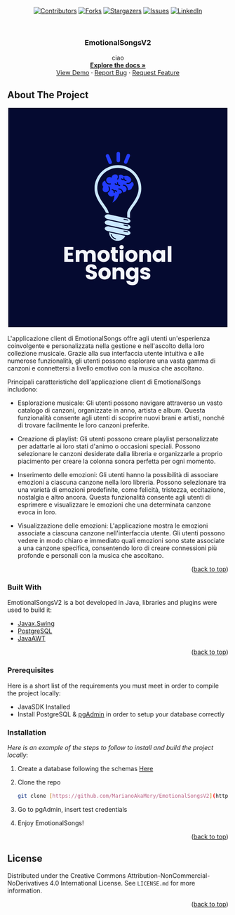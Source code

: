 
<div id="top" align="center">

[![Contributors][contributors-shield]][contributors-url]
[![Forks][forks-shield]][forks-url]
[![Stargazers][stars-shield]][stars-url]
[![Issues][issues-shield]][issues-url]
[![LinkedIn][linkedin-shield]][linkedin-url]
  
</div>
<!-- APP LOGO -->
<br />
<div align="center">

  <h3 align="center">EmotionalSongsV2</h3>

  <p align="center">
   ciao
    <br />
    <a href="https://sniperaioguides.gitbook.io/emotionalsongsadminmanager-usermanual/"><strong>Explore the docs »</strong></a>
    <br />
    <a href="https://github.com/MarianoAkaMery/EmotionalSongsV2">View Demo</a>
    ·
    <a href="https://github.com/MarianoAkaMery/EmotionalSongsV2/issues">Report Bug</a>
    ·
    <a href="https://github.com/MarianoAkaMery/EmotionalSongsV2/issues">Request Feature</a>
  </p>
</div>

<!-- ABOUT THE PROJECT -->
## About The Project
<div align="center">
  <a href="https://github.com/MarianoAkaMery/EmotionalSongsV2">
    <img src="EmotionalSongsLogo.png" alt="Logo">
  </a>
</div>

 L'applicazione client di EmotionalSongs offre agli utenti un'esperienza coinvolgente e personalizzata nella gestione e nell'ascolto della loro collezione musicale. Grazie alla sua interfaccia utente intuitiva e alle numerose funzionalità, gli utenti possono esplorare una vasta gamma di canzoni e connettersi a livello emotivo con la musica che ascoltano.
    
 Principali caratteristiche dell'applicazione client di EmotionalSongs includono:
    
   + Esplorazione musicale: Gli utenti possono navigare attraverso un vasto catalogo di canzoni, organizzate in anno, artista e album. Questa funzionalità consente agli utenti di scoprire nuovi brani e artisti, nonché di trovare facilmente le loro canzoni preferite.
   
   + Creazione di playlist: Gli utenti possono creare playlist personalizzate per adattarle ai loro stati d'animo o occasioni speciali. Possono selezionare le canzoni desiderate dalla libreria e organizzarle a proprio piacimento per creare la colonna sonora perfetta per ogni momento.
   
   + Inserimento delle emozioni: Gli utenti hanno la possibilità di associare emozioni a ciascuna canzone nella loro libreria. Possono selezionare tra una varietà di emozioni predefinite, come felicità, tristezza, eccitazione, nostalgia e altro ancora. Questa funzionalità consente agli utenti di esprimere e visualizzare le emozioni che una determinata            canzone evoca in loro.
   
   + Visualizzazione delle emozioni: L'applicazione mostra le emozioni associate a ciascuna canzone nell'interfaccia utente. Gli utenti possono vedere in modo chiaro e immediato quali emozioni sono state associate a una canzone specifica, consentendo loro di creare connessioni più profonde e personali con la musica che ascoltano.

<p align="right">(<a href="#top">back to top</a>)</p>

### Built With

EmotionalSongsV2 is a bot developed in Java, libraries and plugins were used to build it:

* [Javax.Swing](https://docs.oracle.com/javase%2F7%2Fdocs%2Fapi%2F%2F/javax/swing/package-summary.html)
* [PostgreSQL](https://jdbc.postgresql.org/)
* [JavaAWT](https://www.javatpoint.com/java-awt)


<p align="right">(<a href="#top">back to top</a>)</p>

<!-- GETTING STARTED -->
### Prerequisites

Here is a short list of the requirements you must meet in order to compile the project locally:
* JavaSDK Installed
* Install PostgreSQL & [pgAdmin](https://www.pgadmin.org/download/pgadmin-4-windows/) in order to setup your database correctly

### Installation

_Here is an example of the steps to follow to install and build the project locally_:

1. Create a database following the schemas [Here](https://github.com/MarianoAkaMery/EmotionalSongsV2/tree/main/doc/Documentazioni%26Manuali/Documentazione%20-%20Database)

2. Clone the repo
   ```sh
   git clone [https://github.com/MarianoAkaMery/EmotionalSongsV2](https://github.com/MarianoAkaMery/EmotionalSongsV2)
   ```
   
3. Go to pgAdmin, insert test credentials

4. Enjoy EmotionalSongs!

<p align="right">(<a href="#top">back to top</a>)</p>


<!-- LICENSE -->
## License

Distributed under the Creative Commons Attribution-NonCommercial-NoDerivatives 4.0 International License. See `LICENSE.md` for more information.

<p align="right">(<a href="#top">back to top</a>)</p>


<!-- MARKDOWN LINKS & IMAGES -->
<!-- https://www.markdownguide.org/basic-syntax/#reference-style-links -->
[contributors-shield]: https://img.shields.io/github/contributors/MarianoAkaMery/smoking-cord.svg?style=for-the-badge
[contributors-url]: https://github.com/MarianoAkaMery/EmotionalSongsV2/graphs/contributors
[forks-shield]: https://img.shields.io/github/forks/MarianoAkaMery/smoking-cord.svg?style=for-the-badge
[forks-url]: https://github.com/MarianoAkaMery/EmotionalSongsV2/network/members
[stars-shield]: https://img.shields.io/github/stars/MarianoAkaMery/smoking-cord.svg?style=for-the-badge
[stars-url]: https://github.com/MarianoAkaMery/EmotionalSongsV2/stargazers
[issues-shield]: https://img.shields.io/github/issues/MarianoAkaMery/smoking-cord.svg?style=for-the-badge
[issues-url]: https://github.com/MarianoAkaMery/EmotionalSongsV2/issues
[linkedin-shield]: https://img.shields.io/badge/-LinkedIn-black.svg?style=for-the-badge&logo=linkedin&colorB=555
[linkedin-url]: https://www.linkedin.com/in/salvatore-mariano-librici-0aaab3202/

